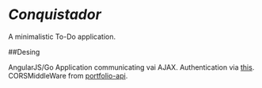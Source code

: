 # _**Conquistador**_
A minimalistic To-Do application.

##Desing

AngularJS/Go Application communicating vai AJAX. Authentication via [this](stackoverflow.com/questions/25218903/how-are-people-managing-authentication-in-go). CORSMiddleWare from [portfolio-api](https://github.com/jisaw/Portfolio-API/blob/master/main.go). 

 
